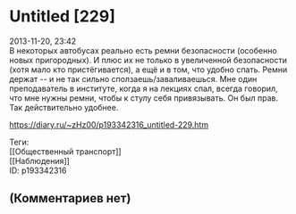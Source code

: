 Untitled [229]
==============

  
2013-11-20, 23:42  
 В некоторых автобусах реально есть ремни безопасности (особенно новых пригородных). И плюс их не только в увеличенной безопасности (хотя мало кто пристёгивается), а ещё и в том, что удобно спать. Ремни держат -- и не так сильно сползаешь/заваливаешься. Мне один преподаватель в институте, когда я на лекциях спал, всегда говорил, что мне нужны ремни, чтобы к стулу себя привязывать. Он был прав. Так действительно удобнее.   
  
<https://diary.ru/~zHz00/p193342316_untitled-229.htm>  
  
Теги:  
[[Общественный транспорт]]  
[[Наблюдения]]  
ID: p193342316  


(Комментариев нет)
------------------